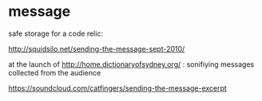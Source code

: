 # message

safe storage for a code relic:

http://squidsilo.net/sending-the-message-sept-2010/

at the launch of http://home.dictionaryofsydney.org/ : sonifiying messages collected from the audience

https://soundcloud.com/catfingers/sending-the-message-excerpt
